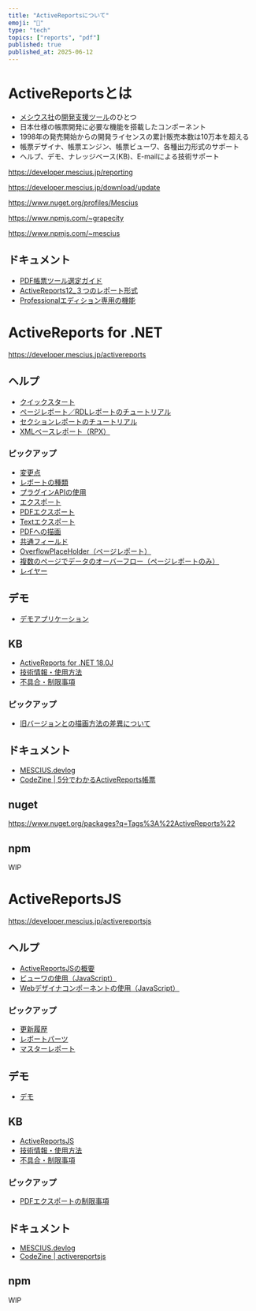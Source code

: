```yaml
---
title: "ActiveReportsについて"
emoji: "📝"
type: "tech"
topics: ["reports", "pdf"]
published: true
published_at: 2025-06-12
---
```


# ActiveReportsとは

- [メシウス社](https://www.mescius.com/)の[開発支援ツール](https://developer.mescius.jp/)のひとつ
- 日本仕様の帳票開発に必要な機能を搭載したコンポーネント
- 1998年の発売開始からの開発ライセンスの累計販売本数は10万本を超える
- 帳票デザイナ、帳票エンジン、帳票ビューワ、各種出力形式のサポート
- ヘルプ、デモ、ナレッジベース(KB)、E-mailによる技術サポート

https://developer.mescius.jp/reporting

https://developer.mescius.jp/download/update

https://www.nuget.org/profiles/Mescius

https://www.npmjs.com/~grapecity

https://www.npmjs.com/~mescius

## ドキュメント

- [PDF帳票ツール選定ガイド](https://developer.mescius.jp/pdf-report-products)
- [ActiveReports12_３つのレポート形式](https://download.mescius.jp/PDF/article/threedesign-whitepaper.pdf)
- [Professionalエディション専用の機能](https://developer.mescius.jp/activereports/spec)

# ActiveReports for .NET

https://developer.mescius.jp/activereports

## ヘルプ

- [クイックスタート](https://docs.mescius.jp/help/activereports-18/#quick-start.html)
- [ページレポート／RDLレポートのチュートリアル](https://docs.mescius.jp/help/activereports-18/#page-report-or-rdl-report-walkthroughs.html)
- [セクションレポートのチュートリアル](https://docs.mescius.jp/help/activereports-18/#section-report-walkthroughs.html)
- [XMLベースレポート（RPX）](https://docs.mescius.jp/help/activereports-18/#ar-wlk-basic-xml-reports.html)

### ピックアップ

- [変更点](https://docs.mescius.jp/help/activereports-18/#breaking-changes.html)
- [レポートの種類](https://docs.mescius.jp/help/activereports-18/#reporttypes.html)
- [プラグインAPIの使用](https://docs.mescius.jp/help/activereports-18/#web-designer-plugins-api.html)
- [エクスポート](https://docs.mescius.jp/help/activereports-18/#exporting.html)
- [PDFエクスポート](https://docs.mescius.jp/help/activereports-18/#pdf-export.html)
- [Textエクスポート](https://docs.mescius.jp/help/activereports-18/#text.html)
- [PDFへの描画](https://docs.mescius.jp/help/activereports-18/#rendering-to-pdf.html)
- [共通フィールド](https://docs.mescius.jp/help/activereports-18/#common-values.html)
- [OverflowPlaceHolder（ページレポート）](https://docs.mescius.jp/help/activereports-18/#overflow-place-holder.html)
- [複数のページでデータのオーバーフロー（ページレポートのみ）](https://docs.mescius.jp/help/activereports-18/#overflow-data-in-multiple-pages.html)
- [レイヤー](https://docs.mescius.jp/help/activereports-18/#layers.html)

## デモ

- [デモアプリケーション](https://developer.mescius.jp/activereports/demo)

## KB

- [ActiveReports for .NET 18.0J](https://support.mescius.jp/hc/ja/categories/9172336363023)
- [技術情報・使用方法](https://support.mescius.jp/hc/ja/sections/9172341253391)
- [不具合・制限事項](https://support.mescius.jp/hc/ja/sections/9172308316559)

### ピックアップ

- [旧バージョンとの描画方法の差異について](https://support.mescius.jp/hc/ja/articles/10734123894415)

## ドキュメント

- [MESCIUS.devlog](https://devlog.mescius.jp/category/activereports/)
- [CodeZine | 5分でわかるActiveReports帳票](https://codezine.jp/article/corner/17)

## nuget

https://www.nuget.org/packages?q=Tags%3A%22ActiveReports%22

## npm

WIP

# ActiveReportsJS

https://developer.mescius.jp/activereportsjs

## ヘルプ

- [ActiveReportsJSの概要](https://demo.mescius.jp/activereportsjs/docs/GettingStarted/Introduction)
- [ビューワの使用（JavaScript）](https://demo.mescius.jp/activereportsjs/docs/GettingStarted/quickstart/QuickStart/QuickStart-Vanilla)
- [Webデザイナコンポーネントの使用（JavaScript）](https://demo.mescius.jp/activereportsjs/docs/GettingStarted/quickstart/QuickStart-ARJS-Designer-Component/QuickStart-Vanilla)

### ピックアップ

- [更新履歴](https://demo.mescius.jp/activereportsjs/docs/GettingStarted/Update-History)
- [レポートパーツ](https://demo.mescius.jp/activereportsjs/docs/ReportAuthorGuide/report-item-libraries)
- [マスターレポート](https://demo.mescius.jp/activereportsjs/docs/ReportAuthorGuide/master-reports)

## デモ

- [デモ](https://demo.mescius.jp/activereportsjs/demos/)

## KB

- [ActiveReportsJS](https://support.mescius.jp/hc/ja/categories/360000708915)
- [技術情報・使用方法](https://support.mescius.jp/hc/ja/sections/360000728056)
- [不具合・制限事項](https://support.mescius.jp/hc/ja/sections/360000728036)

### ピックアップ

- [PDFエクスポートの制限事項](https://support.mescius.jp/hc/ja/articles/8690407433871)

## ドキュメント

- [MESCIUS.devlog](https://devlog.mescius.jp/category/activereportsjs/)
- [CodeZine | activereportsjs](https://codezine.jp/search/activereportsjs)

## npm

WIP
